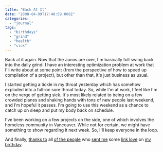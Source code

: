 ```yaml
---
title: "Back At It"
date: "2008-04-09T17:48:59.000Z"
categories: 
  - "journal"
tags: 
  - "birthdays"
  - "grind"
  - "health"
  - "sick"
---
```


Back at it again. Now that the Junos are over, I'm basically full swing back into the daily grind. I have an interesting optimization problem at work that I'll write about at some point (from the perspective of how to speed up compilation of a project), but other than that, it's just business as usual.

I started getting a tickle in my throat yesterday which has somehow exploded into a full-on sore throat today. So, while I'm at work, I feel like I'm on the verge of getting sick. It's most likely related to being on a few crowded planes and shaking hands with tons of new people last weekend, and I'm hopeful it passes. I'm going to use this weekend as a chance to catch up on sleep and put my body back on schedule.

I've been working on a few projects on the side, one of which involves the homeless community in Vancouver. While not for certain, we might have something to show regarding it next week. So, I'll keep everyone in the loop.

And finally, [thanks to](http://www.keira-anne.com/2008/04/07/you-cant-trust-mondays/) all [of the people](http://www.miss604.com/2008/04/happy-birthday-duane.html) who [sent me](http://www.tonypierce.com/blog/2008/04/yesterday-was-mr-duane-storeys-birthday.htm) some [link love](http://johnbollwitt.com/2008/04/07/duane-does-the-2008-junos/) on [my birthday](http://www.matthewgood.org/2008/04/woops-2/).
